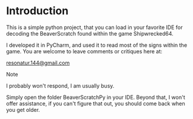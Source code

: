 # Introduction
This is a simple python project, that you can load in your favorite IDE
for decoding the BeaverScratch found within the game Shipwrecked64.

I developed it in PyCharm, and used it to read most of the signs within the game.
You are welcome to leave comments or critiques here at:

[resonatur.144@gmail.com](resonatur.144@gmail.com)

> [!NOTE]
> I probably won't respond, I am usually busy.

Simply open the folder BeaverScratchPy in your IDE.
Beyond that, I won't offer assistance, if you can't figure that out, you should come
back when you get older.